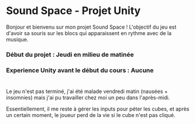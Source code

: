 # Sound Space - Projet Unity

Bonjour et bienvenu sur mon projet Sound Space !
L'objectif du jeu est d'avoir sa souris sur les blocs qui apparaissent en rythme avec de la musique.

### Début du projet : Jeudi en milieu de matinée

### Experience Unity avant le début du cours : Aucune

#
Le jeu n'est pas terminé, j'ai été malade vendredi matin (nausées + insomnies) mais j'ai pu travailler chez moi un peu dans l'après-midi.

Essentiellement, il me reste à gérer les inputs pour péter les cubes, et après un certain moment, le joueur perd de la vie si le cube n'est pas cliqué.
